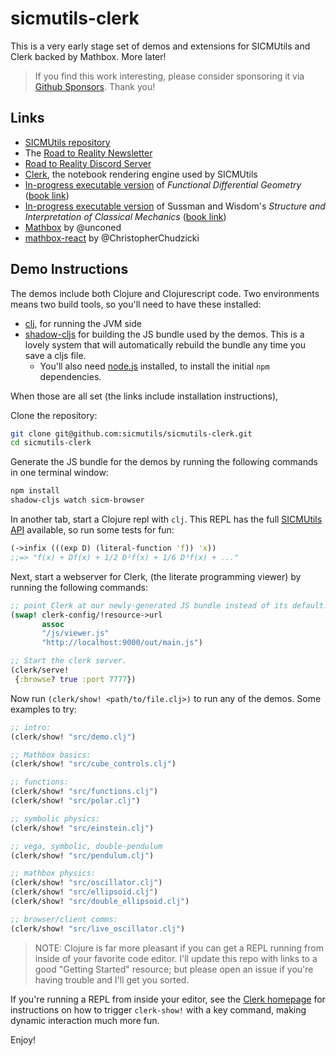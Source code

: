 # sicmutils-clerk

This is a very early stage set of demos and extensions for SICMUtils and Clerk
backed by Mathbox. More later!

> If you find this work interesting, please consider sponsoring it via [Github
> Sponsors](https://github.com/sponsors/sritchie). Thank you!

## Links

- [SICMUtils repository][SICMUTILS]
- The [Road to Reality Newsletter](https://roadtoreality.substack.com/)
- [Road to Reality Discord
  Server](https://roadtoreality.substack.com/p/road-to-reality-discord-server?s=w)
- [Clerk][CLERK], the notebook rendering engine used by SICMUtils
- [In-progress executable version](https://github.com/sicmutils/fdg-book) of
  _Functional Differential Geometry_ ([book link][FDG])
- [In-progress executable version](https://github.com/sicmutils/sicm-book) of
  Sussman and Wisdom's _Structure and Interpretation of Classical Mechanics_
  ([book link][SICM])
- [Mathbox](https://gitgud.io/unconed/mathbox) by @unconed
- [mathbox-react](https://github.com/ChristopherChudzicki/mathbox-react) by
  @ChristopherChudzicki

## Demo Instructions

The demos include both Clojure and Clojurescript code. Two environments means
two build tools, so you'll need to have these installed:

- [clj](https://clojure.org/guides/getting_started), for running the JVM side
- [shadow-cljs](https://shadow-cljs.github.io/docs/UsersGuide.html#_installation)
  for building the JS bundle used by the demos. This is a lovely system that
  will automatically rebuild the bundle any time you save a cljs file.
  - You'll also need [node.js](https://nodejs.org/en/download/package-manager/)
    installed, to install the initial `npm` dependencies.

When those are all set (the links include installation instructions),

Clone the repository:

```bash
git clone git@github.com:sicmutils/sicmutils-clerk.git
cd sicmutils-clerk
```

Generate the JS bundle for the demos by running the following commands in one
terminal window:

```bash
npm install
shadow-cljs watch sicm-browser
```

In another tab, start a Clojure repl with `clj`. This REPL has the full
[SICMUtils
API](https://cljdoc.org/d/sicmutils/sicmutils/CURRENT/api/sicmutils.env)
available, so run some tests for fun:

```clojure
(->infix (((exp D) (literal-function 'f)) 'x))
;;=> "f(x) + Df(x) + 1/2 D²f(x) + 1/6 D³f(x) + ..."
```

Next, start a webserver for Clerk, (the literate programming viewer) by running
the following commands:

```clojure
;; point Clerk at our newly-generated JS bundle instead of its default:
(swap! clerk-config/!resource->url
       assoc
       "/js/viewer.js"
       "http://localhost:9000/out/main.js")

;; Start the clerk server.
(clerk/serve!
 {:browse? true :port 7777})
```

Now run `(clerk/show! <path/to/file.clj>)` to run any of the demos. Some
examples to try:

```clojure
;; intro:
(clerk/show! "src/demo.clj")

;; Mathbox basics:
(clerk/show! "src/cube_controls.clj")

;; functions:
(clerk/show! "src/functions.clj")
(clerk/show! "src/polar.clj")

;; symbolic physics:
(clerk/show! "src/einstein.clj")

;; vega, symbolic, double-pendulum
(clerk/show! "src/pendulum.clj")

;; mathbox physics:
(clerk/show! "src/oscillator.clj")
(clerk/show! "src/ellipsoid.clj")
(clerk/show! "src/double_ellipsoid.clj")

;; browser/client comms:
(clerk/show! "src/live_oscillator.clj")
```

> NOTE: Clojure is far more pleasant if you can get a REPL running from inside
> of your favorite code editor. I'll update this repo with links to a good
> "Getting Started" resource; but please open an issue if you're having trouble
> and I'll get you sorted.

If you're running a REPL from inside your editor, see the [Clerk
homepage](https://github.com/nextjournal/clerk#editor-workflow) for instructions
on how to trigger `clerk-show!` with a key command, making dynamic interaction
much more fun.

Enjoy!

[CLERK]: https://github.com/nextjournal/clerk
[SICMUTILS]: https://github.com/sicmutils/sicmutils
[SICM]: http://mitpress.mit.edu/books/structure-and-interpretation-classical-mechanics
[FDG]: http://mitpress.mit.edu/books/functional-differential-geometry
